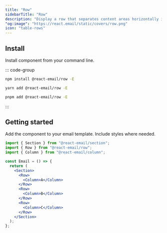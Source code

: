 ```yaml
---
title: "Row"
sidebarTitle: "Row"
description: "Display a row that separates content areas horizontally in your email."
"og:image": "https://react.email/static/covers/row.png"
icon: "table-rows"
---
```


## Install

Install component from your command line.

::: code-group

```sh npm
npm install @react-email/row -E
```

```sh yarn
yarn add @react-email/row -E
```

```sh pnpm
pnpm add @react-email/row -E
```

:::

## Getting started

Add the component to your email template. Include styles where needed.

```jsx
import { Section } from "@react-email/section";
import { Row } from "@react-email/row";
import { Column } from "@react-email/column";

const Email = () => {
  return (
    <Section>
      <Row>
        <Column>A</Column>
      </Row>
      <Row>
        <Column>B</Column>
      </Row>
      <Row>
        <Column>C</Column>
      </Row>
    </Section>
  );
};
```

